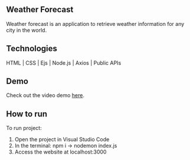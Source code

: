 ## Weather Forecast
Weather forecast is an application to retrieve weather information for any city in the world.

## Technologies
HTML | CSS | Ejs | Node.js | Axios | Public APIs

## Demo
Check out the video demo [here](https://www.loom.com/share/672a8810aa1d42148afb75e602bf71f4?fbclid=IwAR0ZZw0gztXDjMCWZZhY_XHVyu9WyENWjJNhdbuTNGTN0axKDiBEE1MHnkU).

## How to run
To run project:
1. Open the project in Visual Studio Code
2. In the terminal: npm i -> nodemon index.js
3. Access the website at localhost:3000
